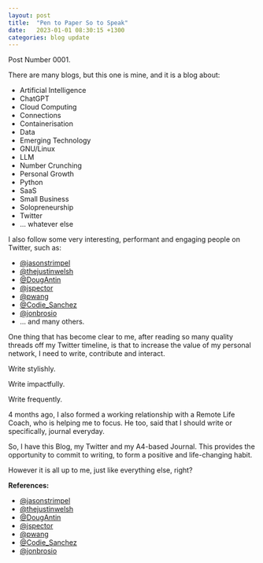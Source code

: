 ```yaml
---
layout: post
title:  "Pen to Paper So to Speak"
date:   2023-01-01 08:30:15 +1300
categories: blog update
---
```

Post Number 0001.

There are many blogs, but this one is mine, and it is a blog about:

  - Artificial Intelligence
  - ChatGPT
  - Cloud Computing
  - Connections
  - Containerisation
  - Data
  - Emerging Technology
  - GNU/Linux
  - LLM
  - Number Crunching
  - Personal Growth
  - Python
  - SaaS
  - Small Business
  - Solopreneurship
  - Twitter
  - ... whatever else

I also follow some very interesting, performant and engaging people on Twitter, such as:

  - [@jasonstrimpel]
  - [@thejustinwelsh]
  - [@DougAntin]
  - [@jspector]
  - [@pwang]
  - [@Codie_Sanchez]
  - [@jonbrosio]
  - ... and many others.

One thing that has become clear to me, after reading so many quality threads off my Twitter timeline, is that to increase the value of my personal network, I need to write, contribute and interact.

Write stylishly.

Write impactfully.

Write frequently.

4 months ago, I also formed a working relationship with a Remote Life Coach, who is helping me to focus. He too, said that I should write or specifically, journal everyday.

So, I have this Blog, my Twitter and my A4-based Journal. This provides the opportunity to commit to writing, to form a positive and life-changing habit.

However it is all up to me, just like everything else, right?

**References:**

  - [@jasonstrimpel]
  - [@thejustinwelsh]
  - [@DougAntin]
  - [@jspector]
  - [@pwang]
  - [@Codie_Sanchez]
  - [@jonbrosio]

[@jasonstrimpel]: https://twitter.com/jasonstrimpel
[@thejustinwelsh]: https://twitter.com/thejustinwelsh
[@DougAntin]: https://twitter.com/DougAntin
[@jspector]: https://twitter.com/jspector
[@pwang]: https://twitter.com/pwang
[@Codie_Sanchez]: https://twitter.com/Codie_Sanchez
[@jonbrosio]: https://twitter.com/jonbrosio

